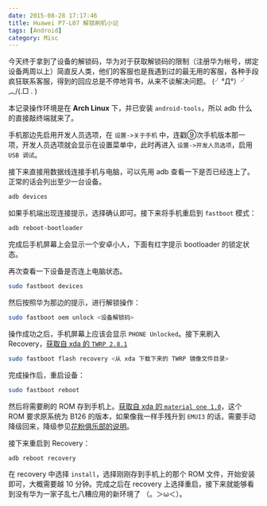 ```yaml
---
date: 2015-08-28 17:17:46
title: Huawei P7-L07 解锁刷机小记
tags: [Android]
category: Misc
---
```

今天终于拿到了设备的解锁码，华为对于获取解锁码的限制（注册华为帐号，绑定设备两周以上）简直反人类，他们的客服也是我遇到过的最无用的客服，各种手段疯狂联系客服，得到的回应总是不停地背书，从来不谈解决问题。 (╯°Д°）╯︵/(.□ . )

本记录操作环境是在 **Arch Linux** 下，并已安装 `android-tools`，所以 adb 什么的直接敲终端就来了。

手机那边先启用开发人员选项，在 `设置->关于手机` 中，连戳⑨次手机版本那一项，开发人员选项就会显示在设置菜单中，此时再进入 `设置->开发人员选项`，启用 `USB 调试`。

接下来直接用数据线连接手机与电脑，可以先用 adb 查看一下是否已经连上了。正常的话会列出至少一台设备。

```bash
adb devices
```

如果手机端出现连接提示，选择确认即可。接下来将手机重启到 `fastboot` 模式：

```bash
adb reboot-bootloader
```

完成后手机屏幕上会显示一个安卓小人，下面有红字提示 bootloader 的锁定状态。

再次查看一下设备是否连上电脑状态。

```bash
sudo fastboot devices
```

然后按照华为那边的提示，进行解锁操作：

```bash
sudo fastboot oem unlock <设备解锁码>
```

操作成功之后，手机屏幕上应该会显示 `PHONE Unlocked`。接下来刷入 Recovery，[获取自 xda 的 `TWRP 2.8.1`](http://forum.xda-developers.com/ascend-p7/development/recovery-t2811965)

```bash
sudo fastboot flash recovery <从 xda 下载下来的 TWRP 镜像文件目录>
```

完成操作后，重启设备：

```bash
sudo fastboot reboot
```

然后将需要刷的 ROM 存到手机上。[获取自 xda 的 `material one 1.0`](http://forum.xda-developers.com/ascend-p7/development/rom-material-one-1-0-4-4-2-b126-t3054529)，这个 ROM 要求原系统为 B126 的版本，如果像我一样手残升到 `EMUI3` 的话，需要手动降级回来，降级参见[花粉俱乐部的说明](http://club.huawei.com/thread-4826736-1-1.html)。

接下来重启到 Recovery：

```bash
adb reboot recovery
```

在 recovery 中选择 `install`，选择刚刚存到手机上的那个 ROM 文件，开始安装即可，大概需要越 10 分钟。完成之后在 recovery 上选择重启，接下来就能够看到没有华为一家子乱七八糟应用的新环境了 （。＞ω＜）。
